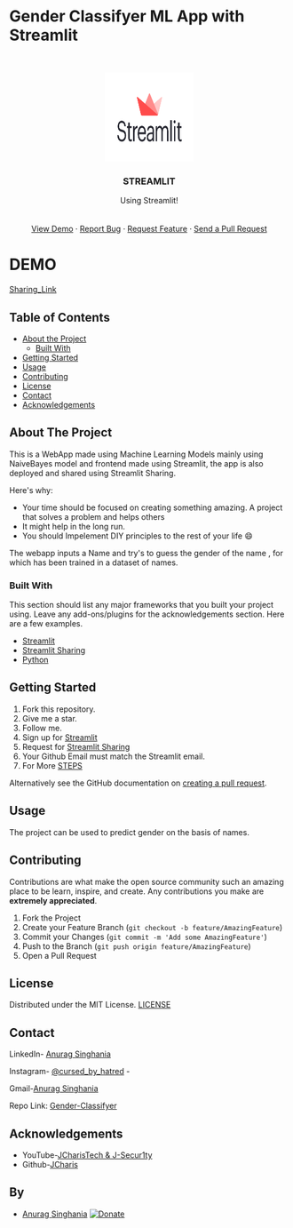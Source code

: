 
# Gender Classifyer ML App with Streamlit









<!-- PROJECT LOGO -->
<br />
<p align="center">
  <a href="https://github.com/roshanlam/ReadMeTemplate/">
    <img src="./logo.png" alt="Logo" width="160" height="160">
  </a>

  <h3 align="center">STREAMLIT</h3>

  <p align="center">
    Using Streamlit!
    <br />
    <a href="https://github.com/itzanuragsinghania?tab=repositories"><strong></strong></a>
    <br />
    <br />
    <a href="https://share.streamlit.io/itzanuragsinghania/gender-classifyer/main/app.py">View Demo</a>
    ·
    <a href="https://github.com/itzanuragsinghania/Gender-Classifyer/issues">Report Bug</a>
    ·
    <a href="https://github.com/itzanuragsinghania/Gender-Classifyer/issues">Request Feature</a>
    ·
    <a href="https://github.com/itzanuragsinghania/Gender-Classifyer/pulls">Send a Pull Request</a>
  </p>
</p>


# DEMO
[Sharing_Link](https://bit.ly/3fqVAhZ)
<!-- TABLE OF CONTENTS -->
## Table of Contents

* [About the Project](#about-the-project)
  * [Built With](#built-with)
* [Getting Started](#getting-started)
* [Usage](#usage)
* [Contributing](#contributing)
* [License](#license)
* [Contact](#contact)
* [Acknowledgements](#acknowledgements)



<!-- ABOUT THE PROJECT -->
## About The Project


This is a  WebApp made using Machine Learning Models mainly using  NaiveBayes model and frontend made using Streamlit, the app is also deployed and shared using Streamlit Sharing.

Here's why:
* Your time should be focused on creating something amazing. A project that solves a problem and helps others
* It might help in the long run.
* You should Impelement DIY principles to the rest of your life :smile:

The webapp inputs a Name and try's to guess the gender of the name , for which has been trained in a dataset of names.

### Built With
This section should list any major frameworks that you built your project using. Leave any add-ons/plugins for the acknowledgements section. Here are a few examples.
* [Streamlit](https://www.streamlit.io/)
* [Streamlit Sharing](https://www.streamlit.io/sharing-sign-up)
* [Python](https://www.python.org/)



<!-- GETTING STARTED -->
## Getting Started

1. Fork this repository.
2. Give me a star. 
3. Follow me.
4. Sign up for [Streamlit](https://www.streamlit.io/)
6. Request for [Streamlit Sharing](https://www.streamlit.io/sharing-sign-up)
7. Your Github Email must match the Streamlit email.
8. For More [STEPS](https://blog.streamlit.io/introducing-streamlit-sharing/)

Alternatively see the GitHub documentation on [creating a pull request](https://help.github.com/en/github/collaborating-with-issues-and-pull-requests/creating-a-pull-request).


<!-- USAGE EXAMPLES -->
## Usage

The project can be used to predict gender on the basis of names.

<!-- CONTRIBUTING -->
## Contributing

Contributions are what make the open source community such an amazing place to be learn, inspire, and create. Any contributions you make are **extremely appreciated**.

1. Fork the Project
2. Create your Feature Branch (`git checkout -b feature/AmazingFeature`)
3. Commit your Changes (`git commit -m 'Add some AmazingFeature'`)
4. Push to the Branch (`git push origin feature/AmazingFeature`)
5. Open a Pull Request



<!-- LICENSE -->
## License

Distributed under the MIT License. [LICENSE](LICENSCE)




## Contact

LinkedIn- [Anurag Singhania](https://www.linkedin.com/in/anurag-singhania-39623217b/)

Instagram- [@cursed_by_hatred](https://www.instagram.com/cursed_by_hatred/) - 

Gmail-[Anurag Singhania](anuragsinghania235@gmail.com)

Repo  Link: [Gender-Classifyer](https://github.com/itzanuragsinghania/Gender-Classifyer)




<!-- ACKNOWLEDGEMENTS -->
## Acknowledgements
* YouTube-[JCharisTech & J-Secur1ty](https://www.youtube.com/channel/UC2wMHF4HBkTMGLsvZAIWzRg)
* Github-[JCharis](https://github.com/Jcharis)


## By
+ [Anurag Singhania](https://github.com/itzanuragsinghania)
[![Donate](https://img.shields.io/badge/Donate-PayPal-green.svg?logo=paypal&style=flat-square)](https://www.paypal.com/paypalme/dracarysinc)&nbsp;







